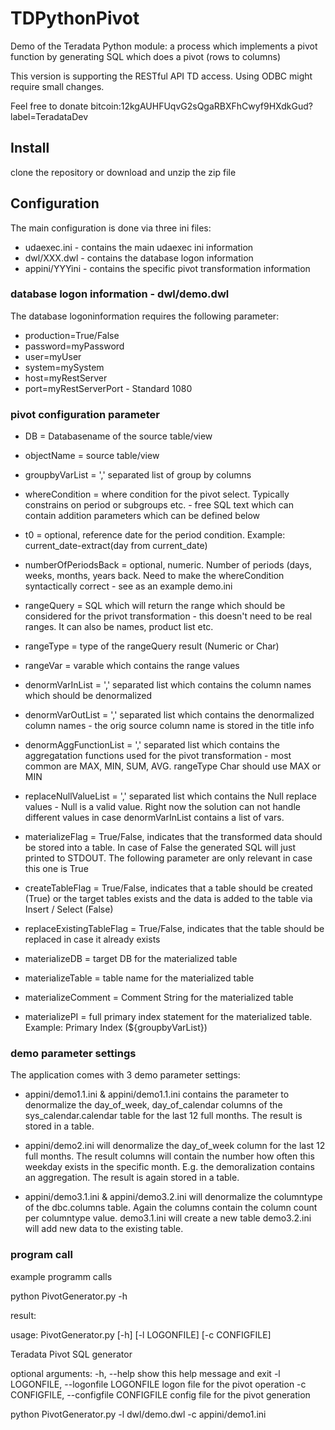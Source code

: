 # TDPythonPivot
Demo of the Teradata Python module: a process which implements a pivot function by generating SQL which does a pivot (rows to columns)

This version is supporting the RESTful API TD access. Using ODBC might require small changes.

Feel free to donate bitcoin:12kgAUHFUqvG2sQgaRBXFhCwyf9HXdkGud?label=TeradataDev

## Install
clone the repository or 
download and unzip the zip file

## Configuration
The main configuration is done via three ini files:

* udaexec.ini - contains the main udaexec ini information 
* dwl/XXX.dwl - contains the database logon information 
* appini/YYYini - contains the specific pivot transformation information

### database logon information - dwl/demo.dwl
The database logoninformation requires the following parameter:

* production=True/False
* password=myPassword
* user=myUser
* system=mySystem
* host=myRestServer
* port=myRestServerPort - Standard 1080

### pivot configuration parameter
* DB 					= Databasename of the source table/view
* objectName 			= source table/view 
* groupbyVarList  		= ',' separated list of group by columns
* whereCondition  		= where condition for the pivot select. Typically constrains on period or subgroups etc. - free SQL text which can contain addition parameters which can be defined below 

* t0 					= optional, reference date for the period condition. Example: current_date-extract(day from current_date)
* numberOfPeriodsBack	= optional, numeric. Number of periods (days, weeks, months, years back. Need to make the whereCondition syntactically correct - see as an example demo.ini

* rangeQuery 			= SQL which will return the range which should be considered for the privot transformation - this doesn't need to be real ranges. It can also be names, product list etc. 
 
* rangeType 			= type of the rangeQuery result (Numeric or Char)
* rangeVar 				= varable which contains the range values

* denormVarInList 			= ',' separated list which contains the column names which should be denormalized
* denormVarOutList			= ',' separated list which contains the denormalized column names - the orig source column name is stored in the title info
* denormAggFunctionList 	= ',' separated list which contains the aggregatation functions used for the pivot transformation - most common are MAX, MIN, SUM, AVG. rangeType Char should use MAX or MIN
* replaceNullValueList		= ',' separated list which contains the Null replace values - Null is a valid value. Right now the solution can not handle different values in case denormVarInList contains a list of vars.

* materializeFlag 			= True/False, indicates that the transformed data should be stored into a table. In case of False the generated SQL will just printed to STDOUT. The following parameter are only relevant in case this one is True
* createTableFlag 			= True/False, indicates that a table should be created (True) or the target tables exists and the data is added to the table via Insert / Select (False)
* replaceExistingTableFlag 	= True/False, indicates that the table should be replaced in case it already exists
* materializeDB 			= target DB for the materialized table
* materializeTable 			= table name for the materialized table
* materializeComment 		= Comment String for the materialized table
* materializePI 			= full primary index statement for the materialized table. Example: Primary Index (${groupbyVarList}) 

### demo parameter settings
The application comes with 3 demo parameter settings:

* appini/demo1.1.ini & appini/demo1.1.ini 
contains the parameter to denormalize the day_of_week, day_of_calendar  columns of the sys_calendar.calendar table for the last 12 full months. 
The result is stored in a table.

* appini/demo2.ini
will denormalize the day_of_week column for the last 12 full months. The result columns will contain the number how often this weekday exists in the specific month. E.g. the demoralization contains an aggregation. 
The result is again stored in a table.

* appini/demo3.1.ini & appini/demo3.2.ini
will denormalize the columntype of the dbc.columns table. Again the columns contain the column count per columntype value.
demo3.1.ini will create a new table 
demo3.2.ini will add new data to the existing table. 

### program call 
example programm calls

python PivotGenerator.py -h 

result: 

usage: PivotGenerator.py [-h] [-l LOGONFILE] [-c CONFIGFILE]

Teradata Pivot SQL generator

optional arguments:
  -h, --help            show this help message and exit
  -l LOGONFILE, --logonfile LOGONFILE
                        logon file for the pivot operation
  -c CONFIGFILE, --configfile CONFIGFILE
                        config file for the pivot generation

python PivotGenerator.py -l dwl/demo.dwl  -c appini/demo1.ini 


